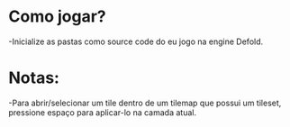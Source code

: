 # Como jogar?

-Inicialize as pastas como source code do eu jogo na engine Defold.

# Notas:

-Para abrir/selecionar um tile dentro de um tilemap que possui um tileset, pressione espaço para aplicar-lo na camada atual.
